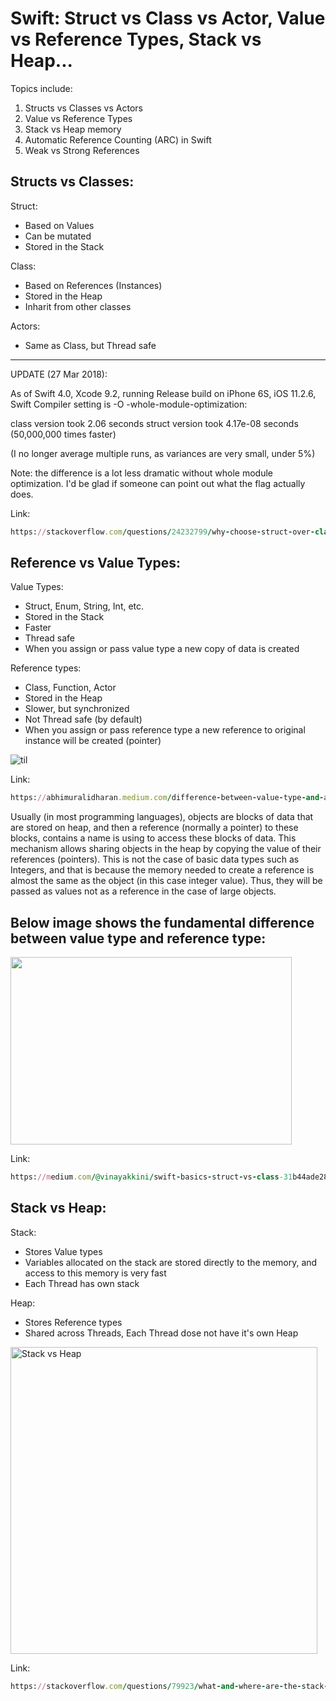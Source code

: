 Swift: Struct vs Class vs Actor, Value vs Reference Types, Stack vs Heap...
===========================================================================

Topics include:
1. Structs vs Classes vs Actors
2. Value vs Reference Types
3. Stack vs Heap memory
4. Automatic Reference Counting (ARC) in Swift
5. Weak vs Strong References

Structs vs Classes:
-------------------

 Struct:
 - Based on Values
 - Can be mutated
 - Stored in the Stack
 
 Class:
 - Based on References (Instances)
 - Stored in the Heap
 - Inharit from other classes
 
 Actors:
 - Same as Class, but Thread safe

-----------------------------------

UPDATE (27 Mar 2018):

As of Swift 4.0, Xcode 9.2, running Release build on iPhone 6S, iOS 11.2.6, Swift Compiler setting is -O -whole-module-optimization:

class version took 2.06 seconds
struct version took 4.17e-08 seconds (50,000,000 times faster)

(I no longer average multiple runs, as variances are very small, under 5%)

Note: the difference is a lot less dramatic without whole module optimization. I'd be glad if someone can point out what the flag actually does.

Link: 
```````ruby
https://stackoverflow.com/questions/24232799/why-choose-struct-over-class/24232845
```````

Reference vs Value Types:
-------------------------

 Value Types:
 - Struct, Enum, String, Int, etc.
 - Stored in the Stack
 - Faster
 - Thread safe
 - When you assign or pass value type a new copy of data is created
 
 Reference types:
 - Class, Function, Actor
 - Stored in the Heap
 - Slower, but synchronized
 - Not Thread safe (by default)
 - When you assign or pass reference type a new reference to original instance will be created (pointer)

![til](https://miro.medium.com/v2/resize:fit:1500/format:webp/1*oiSNPErZHJ40FcWNTxAM0A.gif)

Link:
``````````ruby
https://abhimuralidharan.medium.com/difference-between-value-type-and-a-reference-type-in-ios-swift-18cb5145ad7a
``````````

Usually (in most programming languages), objects are blocks of data that are stored on heap, and then a reference (normally a pointer) to these blocks, contains a name is using to access these blocks of data. This mechanism allows sharing objects in the heap by copying the value of their references (pointers). This is not the case of basic data types such as Integers, and that is because the memory needed to create a reference is almost the same as the object (in this case integer value). Thus, they will be passed as values not as a reference in the case of large objects.

Below image shows the fundamental difference between value type and reference type:
-----------------------------------------------------------------------------------

<img src="https://github.com/Elaidzha1940/StructClassActor/assets/64445918/0214bdbe-1a81-4b4c-bb1e-caab6c604d6b" width="450" height="300">

Link:
``````````ruby
https://medium.com/@vinayakkini/swift-basics-struct-vs-class-31b44ade28ae
``````````

Stack vs Heap: 
--------------

 Stack:
 - Stores Value types
 - Variables allocated on the stack are stored directly to the memory, and access to this memory is very fast
 - Each Thread has own stack
 
 Heap:
 - Stores Reference types
 - Shared across Threads, Each Thread dose not have it's own Heap

<img width="491" alt="Stack vs Heap" src="https://github.com/Elaidzha1940/StructClassActor/assets/64445918/b1ae405f-e518-4170-9c2f-4e443bc703e6">

Link:
``````````ruby
https://stackoverflow.com/questions/79923/what-and-where-are-the-stack-and-heap
``````````



